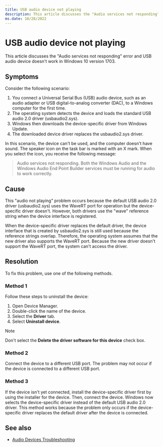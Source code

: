 ```yaml
---
title: USB audio device not playing
description: This article discusses the "Audio services not responding" error.
ms.date: 10/28/2022
---
```


# USB audio device not playing

This article discusses the "Audio services not responding" error and USB audio device doesn't work in Windows 10 version 1703.

## Symptoms

Consider the following scenario:

1. You connect a Universal Serial Bus (USB) audio device, such as an audio adapter or USB digital-to-analog converter (DAC), to a Windows computer for the first time.
2. The operating system detects the device and loads the standard USB audio 2.0 driver (usbaudio2.sys).
3. Windows then downloads the device-specific driver from Windows Update.
4. The downloaded device driver replaces the usbaudio2.sys driver.

In this scenario, the device can't be used, and the computer doesn't have sound. The speaker icon on the task bar is marked with an X mark. When you select the icon, you receive the following message:

> Audio services not responding. Both the Windows Audio and the Windows Audio End Point Builder services must be running for audio to work correctly.

## Cause

This "audio not playing" problem occurs because the default USB audio 2.0 driver (usbaudio2.sys) uses the WaveRT port for operation but the device-specific driver doesn't. However, both drivers use the "wave" reference string when the device interface is registered.

When the device-specific driver replaces the default driver, the device interface that is created by usbaudio2.sys is still used because the reference strings overlap. Therefore, the operating system assumes that the new driver also supports the WaveRT port. Because the new driver doesn't support the WaveRT port, the system can't access the driver.

## Resolution

To fix this problem, use one of the following methods.

### Method 1

Follow these steps to uninstall the device:

1. Open Device Manager.
1. Double-click the name of the device.
1. Select the **Driver** tab.
1. Select **Uninstall device**.

> [!NOTE]
> Don't select the **Delete the driver software for this device** check box.

### Method 2

Connect the device to a different USB port. The problem may not occur if the device is connected to a different USB port.

### Method 3

If the device isn't yet connected, install the device-specific driver first by using the installer for the device. Then, connect the device. Windows now selects the device-specific driver instead of the default USB audio 2.0 driver. This method works because the problem only occurs if the device-specific driver replaces the default driver after the device is connected.

## See also

- [Audio Devices Troubleshooting](audio-devices-troubleshooting.md)
